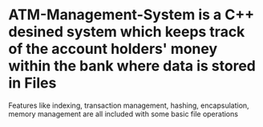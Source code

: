 # ATM-Management-System is a C++ desined system which keeps track of the account holders' money within the bank where data is stored in Files
Features like indexing, transaction management, hashing, encapsulation, memory management are all included
with some basic file operations
